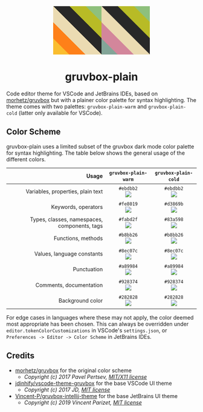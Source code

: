 <div align="center">
  <img alt="logo" src="./vscode/img/gruvbox-plain-warm_logo.png"><img alt="logo" src="./vscode/img/gruvbox-plain-cold_logo.png">
</div>
<h1 align="center">gruvbox-plain</h1>

Code editor theme for VSCode and JetBrains IDEs, based on [morhetz/gruvbox](https://github.com/morhetz/gruvbox) but with a plainer color palette for syntax highlighting. The theme comes with two palettes: `gruvbox-plain-warm` and `gruvbox-plain-cold` (latter only available for VSCode).

## Color Scheme

gruvbox-plain uses a limited subset of the gruvbox dark mode color palette for syntax highlighting. The table below shows the general usage of the different colors.

|                                        Usage |                                          `gruvbox-plain-warm`                                           |                                          `gruvbox-plain-cold`                                           |
| -------------------------------------------: | :-----------------------------------------------------------------------------------------------------: | :-----------------------------------------------------------------------------------------------------: |
|            Variables, properties, plain text | `#ebdbb2`<br>![](https://github.com/hermannm/gruvbox-plain/blob/docs/assets/colors/ebdbb2.png?raw=true) | `#ebdbb2`<br>![](https://github.com/hermannm/gruvbox-plain/blob/docs/assets/colors/ebdbb2.png?raw=true) |
|                          Keywords, operators | `#fe8019`<br>![](https://github.com/hermannm/gruvbox-plain/blob/docs/assets/colors/fe8019.png?raw=true) | `#d3869b`<br>![](https://github.com/hermannm/gruvbox-plain/blob/docs/assets/colors/d3869b.png?raw=true) |
| Types, classes, namespaces, components, tags | `#fabd2f`<br>![](https://github.com/hermannm/gruvbox-plain/blob/docs/assets/colors/fabd2f.png?raw=true) | `#83a598`<br>![](https://github.com/hermannm/gruvbox-plain/blob/docs/assets/colors/83a598.png?raw=true) |
|                           Functions, methods | `#b8bb26`<br>![](https://github.com/hermannm/gruvbox-plain/blob/docs/assets/colors/b8bb26.png?raw=true) | `#b8bb26`<br>![](https://github.com/hermannm/gruvbox-plain/blob/docs/assets/colors/b8bb26.png?raw=true) |
|                   Values, language constants | `#8ec07c`<br>![](https://github.com/hermannm/gruvbox-plain/blob/docs/assets/colors/8ec07c.png?raw=true) | `#8ec07c`<br>![](https://github.com/hermannm/gruvbox-plain/blob/docs/assets/colors/8ec07c.png?raw=true) |
|                                  Punctuation | `#a89984`<br>![](https://github.com/hermannm/gruvbox-plain/blob/docs/assets/colors/a89984.png?raw=true) | `#a89984`<br>![](https://github.com/hermannm/gruvbox-plain/blob/docs/assets/colors/a89984.png?raw=true) |
|                      Comments, documentation | `#928374`<br>![](https://github.com/hermannm/gruvbox-plain/blob/docs/assets/colors/928374.png?raw=true) | `#928374`<br>![](https://github.com/hermannm/gruvbox-plain/blob/docs/assets/colors/928374.png?raw=true) |
|                             Background color | `#282828`<br>![](https://github.com/hermannm/gruvbox-plain/blob/docs/assets/colors/282828.png?raw=true) | `#282828`<br>![](https://github.com/hermannm/gruvbox-plain/blob/docs/assets/colors/282828.png?raw=true) |

For edge cases in languages where these may not apply, the color deemed most appropriate has been chosen. This can always be overridden under `editor.tokenColorCustomizations` in VSCode's `settings.json`, or `Preferences -> Editor -> Color Scheme` in JetBrains IDEs.

## Credits

- [morhetz/gruvbox](https://github.com/morhetz/gruvbox) for the original color scheme
  - _Copyright (c) 2017 Pavel Pertsev, [MIT/X11 license](https://github.com/morhetz/gruvbox#license)_
- [jdinhify/vscode-theme-gruvbox](https://github.com/jdinhify/vscode-theme-gruvbox) for the base VSCode UI theme
  - _Copyright (c) 2017 JD, [MIT license](https://github.com/jdinhify/vscode-theme-gruvbox/blob/main/LICENSE)_
- [Vincent-P/gruvbox-intellij-theme](https://github.com/Vincent-P/gruvbox-intellij-theme) for the base JetBrains UI theme
  - _Copyright (c) 2019 Vincent Parizet, [MIT license](https://github.com/Vincent-P/gruvbox-intellij-theme/blob/master/LICENSE)_
